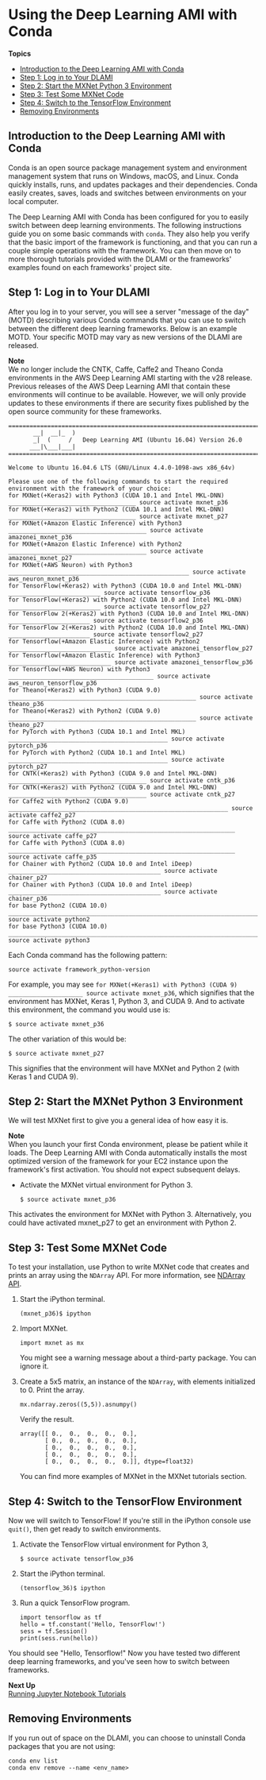 # Using the Deep Learning AMI with Conda<a name="tutorial-conda"></a>

**Topics**
+ [Introduction to the Deep Learning AMI with Conda](#tutorial-conda-overview)
+ [Step 1: Log in to Your DLAMI](#tutorial-conda-login)
+ [Step 2: Start the MXNet Python 3 Environment](#tutorial-conda-switch-mxnet)
+ [Step 3: Test Some MXNet Code](#tutorial-conda-test-mxnet)
+ [Step 4: Switch to the TensorFlow Environment](#tutorial-conda-switch-tf)
+ [Removing Environments](#tutorial-conda-remove-env)

## Introduction to the Deep Learning AMI with Conda<a name="tutorial-conda-overview"></a>

Conda is an open source package management system and environment management system that runs on Windows, macOS, and Linux\. Conda quickly installs, runs, and updates packages and their dependencies\. Conda easily creates, saves, loads and switches between environments on your local computer\.

The Deep Learning AMI with Conda has been configured for you to easily switch between deep learning environments\. The following instructions guide you on some basic commands with `conda`\. They also help you verify that the basic import of the framework is functioning, and that you can run a couple simple operations with the framework\. You can then move on to more thorough tutorials provided with the DLAMI or the frameworks' examples found on each frameworks' project site\.

## Step 1: Log in to Your DLAMI<a name="tutorial-conda-login"></a>

After you log in to your server, you will see a server "message of the day" \(MOTD\) describing various Conda commands that you can use to switch between the different deep learning frameworks\. Below is an example MOTD\. Your specific MOTD may vary as new versions of the DLAMI are released\.

**Note**  
We no longer include the CNTK, Caffe, Caffe2 and Theano Conda environments in the AWS Deep Learning AMI starting with the v28 release\. Previous releases of the AWS Deep Learning AMI that contain these environments will continue to be available\. However, we will only provide updates to these environments if there are security fixes published by the open source community for these frameworks\.

```
=============================================================================
       __|  __|_  )
       _|  (     /   Deep Learning AMI (Ubuntu 16.04) Version 26.0
      ___|\___|___|
=============================================================================

Welcome to Ubuntu 16.04.6 LTS (GNU/Linux 4.4.0-1098-aws x86_64v)

Please use one of the following commands to start the required environment with the framework of your choice:
for MXNet(+Keras2) with Python3 (CUDA 10.1 and Intel MKL-DNN) ____________________________________ source activate mxnet_p36
for MXNet(+Keras2) with Python2 (CUDA 10.1 and Intel MKL-DNN) ____________________________________ source activate mxnet_p27
for MXNet(+Amazon Elastic Inference) with Python3 _______________________________________ source activate amazonei_mxnet_p36
for MXNet(+Amazon Elastic Inference) with Python2 _______________________________________ source activate amazonei_mxnet_p27
for MXNet(+AWS Neuron) with Python3 ___________________________________________________ source activate aws_neuron_mxnet_p36
for TensorFlow(+Keras2) with Python3 (CUDA 10.0 and Intel MKL-DNN) __________________________ source activate tensorflow_p36
for TensorFlow(+Keras2) with Python2 (CUDA 10.0 and Intel MKL-DNN) __________________________ source activate tensorflow_p27
for TensorFlow 2(+Keras2) with Python3 (CUDA 10.0 and Intel MKL-DNN) _______________________ source activate tensorflow2_p36
for TensorFlow 2(+Keras2) with Python2 (CUDA 10.0 and Intel MKL-DNN) _______________________ source activate tensorflow2_p27
for Tensorflow(+Amazon Elastic Inference) with Python2 _____________________________ source activate amazonei_tensorflow_p27
for Tensorflow(+Amazon Elastic Inference) with Python3 _____________________________ source activate amazonei_tensorflow_p36
for Tensorflow(+AWS Neuron) with Python3 _________________________________________ source activate aws_neuron_tensorflow_p36
for Theano(+Keras2) with Python3 (CUDA 9.0) _____________________________________________________ source activate theano_p36
for Theano(+Keras2) with Python2 (CUDA 9.0) _____________________________________________________ source activate theano_p27
for PyTorch with Python3 (CUDA 10.1 and Intel MKL) _____________________________________________ source activate pytorch_p36
for PyTorch with Python2 (CUDA 10.1 and Intel MKL) _____________________________________________ source activate pytorch_p27
for CNTK(+Keras2) with Python3 (CUDA 9.0 and Intel MKL-DNN) _______________________________________ source activate cntk_p36
for CNTK(+Keras2) with Python2 (CUDA 9.0 and Intel MKL-DNN) _______________________________________ source activate cntk_p27
for Caffe2 with Python2 (CUDA 9.0) ______________________________________________________________ source activate caffe2_p27
for Caffe with Python2 (CUDA 8.0) ________________________________________________________________ source activate caffe_p27
for Caffe with Python3 (CUDA 8.0) ________________________________________________________________ source activate caffe_p35
for Chainer with Python2 (CUDA 10.0 and Intel iDeep) ___________________________________________ source activate chainer_p27
for Chainer with Python3 (CUDA 10.0 and Intel iDeep) ___________________________________________ source activate chainer_p36
for base Python2 (CUDA 10.0) _______________________________________________________________________ source activate python2
for base Python3 (CUDA 10.0) _______________________________________________________________________ source activate python3
```

Each Conda command has the following pattern:

`source activate framework_python-version`

For example, you may see `for MXNet(+Keras1) with Python3 (CUDA 9) _____________________ source activate mxnet_p36`, which signifies that the environment has MXNet, Keras 1, Python 3, and CUDA 9\. And to activate this environment, the command you would use is:

```
$ source activate mxnet_p36
```

The other variation of this would be:

```
$ source activate mxnet_p27
```

This signifies that the environment will have MXNet and Python 2 \(with Keras 1 and CUDA 9\)\.

## Step 2: Start the MXNet Python 3 Environment<a name="tutorial-conda-switch-mxnet"></a>

We will test MXNet first to give you a general idea of how easy it is\.

**Note**  
When you launch your first Conda environment, please be patient while it loads\. The Deep Learning AMI with Conda automatically installs the most optimized version of the framework for your EC2 instance upon the framework's first activation\. You should not expect subsequent delays\.
+ Activate the MXNet virtual environment for Python 3\.

  ```
  $ source activate mxnet_p36
  ```

This activates the environment for MXNet with Python 3\. Alternatively, you could have activated mxnet\_p27 to get an environment with Python 2\.

## Step 3: Test Some MXNet Code<a name="tutorial-conda-test-mxnet"></a>

To test your installation, use Python to write MXNet code that creates and prints an array using the `NDArray` API\. For more information, see [NDArray API](https://mxnet.incubator.apache.org/api/python/ndarray/ndarray.html)\.

1. Start the iPython terminal\.

   ```
   (mxnet_p36)$ ipython
   ```

1. Import MXNet\.

   ```
   import mxnet as mx
   ```

   You might see a warning message about a third\-party package\. You can ignore it\.

1. Create a 5x5 matrix, an instance of the `NDArray`, with elements initialized to 0\. Print the array\.

   ```
   mx.ndarray.zeros((5,5)).asnumpy()
   ```

   Verify the result\.

   ```
   array([[ 0.,  0.,  0.,  0.,  0.],
          [ 0.,  0.,  0.,  0.,  0.],
          [ 0.,  0.,  0.,  0.,  0.],
          [ 0.,  0.,  0.,  0.,  0.],
          [ 0.,  0.,  0.,  0.,  0.]], dtype=float32)
   ```

   You can find more examples of MXNet in the MXNet tutorials section\.

## Step 4: Switch to the TensorFlow Environment<a name="tutorial-conda-switch-tf"></a>

Now we will switch to TensorFlow\! If you're still in the iPython console use `quit()`, then get ready to switch environments\.

1. Activate the TensorFlow virtual environment for Python 3,

   ```
   $ source activate tensorflow_p36
   ```

1. Start the iPython terminal\.

   ```
   (tensorflow_36)$ ipython
   ```

1. Run a quick TensorFlow program\.

   ```
   import tensorflow as tf
   hello = tf.constant('Hello, TensorFlow!')
   sess = tf.Session()
   print(sess.run(hello))
   ```

You should see "Hello, Tensorflow\!" Now you have tested two different deep learning frameworks, and you've seen how to switch between frameworks\.

**Next Up**  
[Running Jupyter Notebook Tutorials](tutorial-jupyter.md)

## Removing Environments<a name="tutorial-conda-remove-env"></a>

If you run out of space on the DLAMI, you can choose to uninstall Conda packages that you are not using:

```
conda env list
conda env remove --name <env_name>
```
